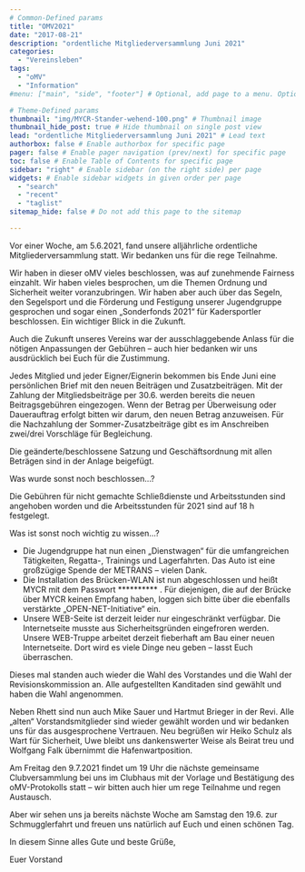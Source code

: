```yaml
---
# Common-Defined params
title: "OMV2021"
date: "2017-08-21"
description: "ordentliche Mitgliederversammlung Juni 2021"
categories:
  - "Vereinsleben"
tags:
  - "oMV"
  - "Information"
#menu: ["main", "side", "footer"] # Optional, add page to a menu. Options: main, side, footer

# Theme-Defined params
thumbnail: "img/MYCR-Stander-wehend-100.png" # Thumbnail image
thumbnail_hide_post: true # Hide thumbnail on single post view
lead: "ordentliche Mitgliederversammlung Juni 2021" # Lead text
authorbox: false # Enable authorbox for specific page
pager: false # Enable pager navigation (prev/next) for specific page
toc: false # Enable Table of Contents for specific page
sidebar: "right" # Enable sidebar (on the right side) per page
widgets: # Enable sidebar widgets in given order per page
  - "search"
  - "recent"
  - "taglist"
sitemap_hide: false # Do not add this page to the sitemap

---
```




Vor einer Woche, am 5.6.2021, fand unsere alljährliche ordentliche Mitgliederversammlung statt. Wir bedanken uns für die rege Teilnahme.

Wir haben in dieser oMV vieles beschlossen, was auf zunehmende Fairness einzahlt. Wir haben vieles besprochen, um die Themen Ordnung und Sicherheit weiter voranzubringen. Wir haben aber auch über das Segeln, den Segelsport und die Förderung und Festigung unserer Jugendgruppe gesprochen und sogar einen „Sonderfonds 2021“ für Kadersportler beschlossen. Ein wichtiger Blick in die Zukunft.

Auch die Zukunft unseres Vereins war der ausschlaggebende Anlass für die nötigen Anpassungen der Gebühren – auch hier bedanken wir uns ausdrücklich bei Euch für die Zustimmung.

Jedes Mitglied und jeder Eigner/Eignerin bekommen bis Ende Juni eine persönlichen Brief mit den neuen Beiträgen und Zusatzbeiträgen. Mit der Zahlung der Mitgliedsbeiträge per 30.6. werden bereits die neuen Beitragsgebühren eingezogen. Wenn der Betrag per Überweisung oder Dauerauftrag erfolgt bitten wir darum, den neuen Betrag anzuweisen. Für die Nachzahlung der Sommer-Zusatzbeiträge gibt es im Anschreiben zwei/drei Vorschläge für Begleichung.

Die geänderte/beschlossene Satzung und Geschäftsordnung mit allen Beträgen sind in der Anlage beigefügt.

Was wurde sonst noch beschlossen…?

Die Gebühren für nicht gemachte Schließdienste und Arbeitsstunden sind angehoben worden und die Arbeitsstunden für 2021 sind auf 18 h festgelegt.

Was ist sonst noch wichtig zu wissen…?

* Die Jugendgruppe hat nun einen „Dienstwagen“ für die umfangreichen Tätigkeiten, Regatta-, Trainings und Lagerfahrten. Das Auto ist eine großzügige Spende der METRANS – vielen Dank.
* Die Installation des Brücken-WLAN ist nun abgeschlossen und heißt MYCR mit dem Passwort ********** . Für diejenigen, die auf der Brücke über MYCR keinen Empfang haben, loggen sich bitte über die ebenfalls verstärkte „OPEN-NET-Initiative“ ein.
* Unsere WEB-Seite ist derzeit leider nur eingeschränkt verfügbar. Die Internetseite musste aus Sicherheitsgründen eingefroren werden. Unsere WEB-Truppe arbeitet derzeit fieberhaft am Bau einer neuen Internetseite. Dort wird es viele Dinge neu geben – lasst Euch überraschen.

Dieses mal standen auch wieder die Wahl des Vorstandes und die Wahl der Revisionskommission an. Alle aufgestellten Kanditaden sind gewählt und haben die Wahl angenommen.

Neben Rhett sind nun auch Mike Sauer und Hartmut Brieger in der Revi.
Alle „alten“ Vorstandsmitglieder sind wieder gewählt worden und wir bedanken uns für das ausgesprochene Vertrauen. Neu begrüßen wir Heiko Schulz als Wart für Sicherheit,  Uwe bleibt uns dankenswerter Weise als Beirat treu und Wolfgang Falk übernimmt die Hafenwartposition. 

Am Freitag den 9.7.2021 findet um 19 Uhr die nächste gemeinsame Clubversammlung bei uns im Clubhaus mit der Vorlage und Bestätigung des oMV-Protokolls statt – wir bitten auch hier um rege Teilnahme und regen Austausch.

Aber wir sehen uns ja bereits nächste Woche am Samstag den 19.6. zur Schmugglerfahrt und freuen uns natürlich auf Euch und einen schönen Tag.
 
In diesem Sinne alles Gute und beste Grüße,

Euer Vorstand